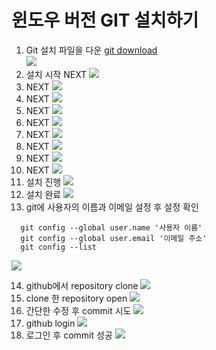 # 윈도우 버전 GIT 설치하기
1. Git 설치 파일을 다운
[git download](https://git-scm.com/downloads)  
![](./img/01.png)
2. 설치 시작 NEXT
![](./img/02.png)  
3. NEXT
![](./img/03.png)  
4. NEXT
![](./img/04.png)
5. NEXT
![](./img/05.png)
6. NEXT
![](./img/06.png)
7. NEXT
![](./img/07.png)
8. NEXT
![](./img/08.png)
9. NEXT
![](./img/09.png)
10. NEXT
![](./img/10.png)
11. 설치 진행
![](./img/11.png)
12. 설치 완료
![](./img/12.png)
13. git에 사용자의 이름과 이메일 설정 후 설정 확인
```
  git config --global user.name '사용자 이름'
  git config --global user.email '이메일 주소'
  git config --list
```
![](./img/14.png)

14. github에서 repository clone
![](./img/15.png)
15. clone 한 repository open
![](./img/16.png)
16. 간단한 수정 후 commit 시도
![](./img/17.png)
17. github login
![](./img/18.png)
18. 로그인 후 commit 성공
![](./img/19.png)

